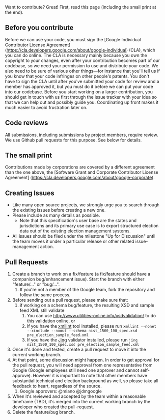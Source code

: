 Want to contribute? Great! First, read this page (including the small print at the end).

## Before you contribute
Before we can use your code, you must sign the
[Google Individual Contributor License Agreement]
(https://cla.developers.google.com/about/google-individual)
(CLA), which you can do online. The CLA is necessary mainly because you own the
copyright to your changes, even after your contribution becomes part of our
codebase, so we need your permission to use and distribute your code. We also
need to be sure of various other things—for instance that you'll tell us if you
know that your code infringes on other people's patents. You don't have to sign
the CLA until after you've submitted your code for review and a member has
approved it, but you must do it before we can put your code into our codebase.
Before you start working on a larger contribution, you should get in touch with
us first through the issue tracker with your idea so that we can help out and
possibly guide you. Coordinating up front makes it much easier to avoid
frustration later on.

## Code reviews
All submissions, including submissions by project members, require review. We
use Github pull requests for this purpose. See below for details.

## The small print
Contributions made by corporations are covered by a different agreement than
the one above, the
[Software Grant and Corporate Contributor License Agreement]
(https://cla.developers.google.com/about/google-corporate).

## Creating Issues

* Like many open source projects, we strongly urge you to search through the existing issues before
  creating a new one.
* Please include as many details as possible.
    * Note that this specification's user base are the states and jurisdictions and its primary use
      case is to export structured election data out of the existing election management systems.
* All issues should be filed under the milestone "Up for Discussion" until the team moves it under
  a particular release or other related issue-management action.

## Pull Requests

1. Create a branch to work on a fix/feature (a fix/feature should have a companion bug/enhancement
   issue). Start the branch with either "feature/..." or "bug/...".
    1. If you're not a member of the Google team, fork the repository and follow the same
       process.
2. Before sending out a pull request, please make sure that:
    1. if working on a schema bug/feature, the resulting XSD and sample feed XML still validate
        1. You can use http://www.utilities-online.info/xsdvalidation/ to do this validation online, or
        2. If you have the [xmllint](http://xmlsoft.org/xmllint.html) tool installed, please run
           `xmllint --nonet --xinclude --noout --schema nist_1500_100_spec.xsd pre_election_sample_feed.xml`
        3. If you have the [Jing](http://www.thaiopensource.com/relaxng/jing.html) validator
           installed, please run `jing nist_1500_100_spec.xsd pre_election_sample_feed.xml`
3. Once it's done and tested, create a pull request to move it into the current working branch.
4. At that point, some discussion might happen. In order to get approval for the
   pull request, you will need approval from one representative from Google
   (Google employees still need one approver and cannot self-approve). However
   it is important to note that other members have substantial technical and
   election background as well, so please take all feedback to heart, regardless
   of the source.
    1. Google approvers: @miano @jdmgoogle
5. When it's reviewed and accepted by the team within a reasonable timeframe (TBD), it's merged
   into the current working branch by the developer who created the pull-request.
6. Delete the feature/bug branch.
